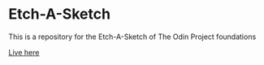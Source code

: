 # Etch-A-Sketch
<p>This is a repository for the Etch-A-Sketch of The Odin Project foundations<p>

<a href=https://rhas92.github.io/Etch-A-Sketch>Live here</a>
